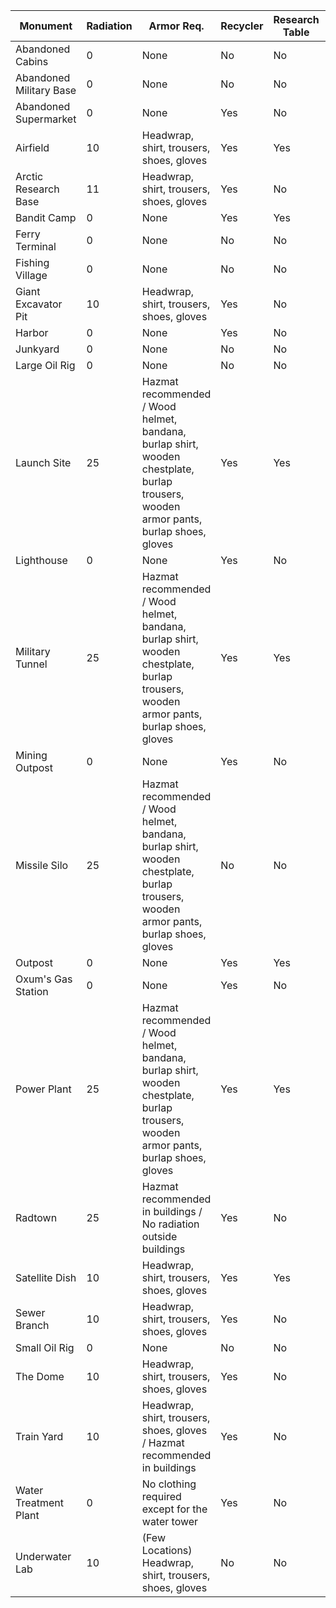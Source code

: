 
Monument | Radiation | Armor Req. | Recycler | Research Table | Workbench | Oil Ref. | Has Diesel | Has Keycards | Req. Keycards
--- | --- | --- | --- | --- | --- | --- | --- | --- | ---
Abandoned Cabins | 0 | None | No | No | No | No | No | Green | 
Abandoned Military Base | 0 | None | No | No | No | No | No |  | 
Abandoned Supermarket | 0 | None | Yes | No | No | No | No | Green | 
Airfield | 10 | Headwrap, shirt, trousers, shoes, gloves | Yes | Yes | No | Yes | No | Red | Green, Blue
Arctic Research Base | 11 | Headwrap, shirt, trousers, shoes, gloves | Yes | No | No | No | No | Red | Green, Blue
Bandit Camp | 0 | None | Yes | Yes | Yes | No | No |  | 
Ferry Terminal | 0 | None | No | No | No | No | No |  | 
Fishing Village | 0 | None | No | No | No | No | No |  | 
Giant Excavator Pit | 10 | Headwrap, shirt, trousers, shoes, gloves | Yes | No | No | No | No |  | 
Harbor | 0 | None | Yes | No | No | Yes | No | Blue | Green
Junkyard | 0 | None | No | No | No | No | Yes | Green | 
Large Oil Rig | 0 | None | No | No | No | No | Yes |  | Red
Launch Site | 25 | Hazmat recommended / Wood helmet, bandana, burlap shirt, wooden chestplate, burlap trousers, wooden armor pants, burlap shoes, gloves | Yes | Yes | No | No | No |  | Green, Red
Lighthouse | 0 | None | Yes | No | No | No | No |  | 
Military Tunnel | 25 | Hazmat recommended / Wood helmet, bandana, burlap shirt, wooden chestplate, burlap trousers, wooden armor pants, burlap shoes, gloves | Yes | Yes | No | No | No |  | Green, Blue, Red
Mining Outpost | 0 | None | Yes | No | No | No | No |  | 
Missile Silo | 25 | Hazmat recommended / Wood helmet, bandana, burlap shirt, wooden chestplate, burlap trousers, wooden armor pants, burlap shoes, gloves | No | No | No | No | No | Red | Blue
Outpost | 0 | None | Yes | Yes | Yes | Yes | No | Blue | 
Oxum's Gas Station | 0 | None | Yes | No | No | No | No | Green | 
Power Plant | 25 | Hazmat recommended / Wood helmet, bandana, burlap shirt, wooden chestplate, burlap trousers, wooden armor pants, burlap shoes, gloves | Yes | Yes | No | No | Yes | Red | Green, Blue
Radtown | 25 | Hazmat recommended in buildings / No radiation outside buildings | Yes | No | No | No | No |  | 
Satellite Dish | 10 | Headwrap, shirt, trousers, shoes, gloves | Yes | Yes | No | Yes | No | Blue | Green
Sewer Branch | 10 | Headwrap, shirt, trousers, shoes, gloves | Yes | No | No | Yes | No | Blue | Green
Small Oil Rig | 0 | None | No | No | No | No | Yes |  | Blue, Red
The Dome | 10 | Headwrap, shirt, trousers, shoes, gloves | Yes | No | No | Yes | Yes |  | 
Train Yard | 10 | Headwrap, shirt, trousers, shoes, gloves / Hazmat recommended in buildings | Yes | No | No | No | No | Red | Green, Blue
Water Treatment Plant | 0 | No clothing required except for the water tower | Yes | No | No | Yes | Yes | Red | Blue
Underwater Lab | 10 | (Few Locations) Headwrap, shirt, trousers, shoes, gloves | No | No | No | No | No | Green | Blue, Red
